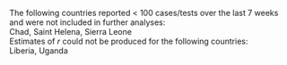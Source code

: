 The following countries reported < 100 cases/tests over the last 7 weeks and were not included in further analyses:<br>Chad, Saint Helena, Sierra Leone
<br>
Estimates of *r* could not be produced for the following countries:<br>Liberia, Uganda
<br>
